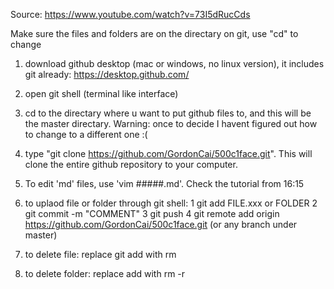 Source: https://www.youtube.com/watch?v=73I5dRucCds

Make sure the files and folders are on the directary on git, use "cd" to change

1. download github desktop (mac or windows, no linux version), it includes git already:
   https://desktop.github.com/

2. open git shell (terminal like interface)

3. cd to the directary where u want to put github files to, and this will be the master directary. Warning: once to decide I havent figured out how to change to a different one :(

4. type "git clone https://github.com/GordonCai/500c1face.git". This will clone the entire github repository to your computer.

5. To edit 'md' files, use 'vim #####.md'. Check the tutorial from 16:15

6. to uplaod file or folder through git shell:
   1 git add FILE.xxx or FOLDER
   2 git commit -m "COMMENT" 
   3 git push
   4 git remote add origin https://github.com/GordonCai/500c1face.git (or any branch under master)

7. to delete file:
   replace git add with rm

8. to delete folder:
   replace add with rm -r

